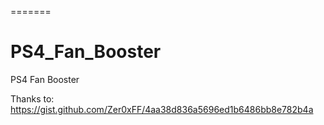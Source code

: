 =======
# PS4_Fan_Booster
PS4 Fan Booster

Thanks to:
https://gist.github.com/Zer0xFF/4aa38d836a5696ed1b6486bb8e782b4a
